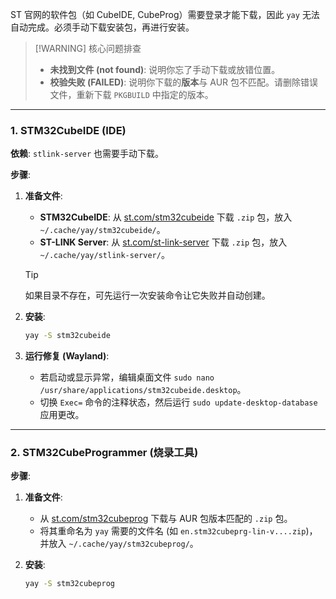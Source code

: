ST 官网的软件包（如 CubeIDE, CubeProg）需要登录才能下载，因此 `yay` 无法自动完成。必须手动下载安装包，再进行安装。

> [!WARNING] 核心问题排查
> *   **未找到文件 (not found)**: 说明你忘了手动下载或放错位置。
> *   **校验失败 (FAILED)**: 说明你下载的**版本**与 AUR 包不匹配。请删除错误文件，重新下载 `PKGBUILD` 中指定的版本。

---

### 1. STM32CubeIDE (IDE)

**依赖**: `stlink-server` 也需要手动下载。

**步骤**:

1.  **准备文件**:
    *   **STM32CubeIDE**: 从 [st.com/stm32cubeide](https://www.st.com/en/development-tools/stm32cubeide.html) 下载 `.zip` 包，放入 `~/.cache/yay/stm32cubeide/`。
    *   **ST-LINK Server**: 从 [st.com/st-link-server](https://www.st.com/en/development-tools/st-link-server.html) 下载 `.zip` 包，放入 `~/.cache/yay/stlink-server/`。
      > [!TIP]
      > 如果目录不存在，可先运行一次安装命令让它失败并自动创建。

2.  **安装**:
    ```bash
    yay -S stm32cubeide
    ```

3.  **运行修复 (Wayland)**:
    *   若启动或显示异常，编辑桌面文件 `sudo nano /usr/share/applications/stm32cubeide.desktop`。
    *   切换 `Exec=` 命令的注释状态，然后运行 `sudo update-desktop-database` 应用更改。

---

### 2. STM32CubeProgrammer (烧录工具)

**步骤**:

1.  **准备文件**:
    *   从 [st.com/stm32cubeprog](https://www.st.com/en/development-tools/stm32cubeprog.html) 下载与 AUR 包版本匹配的 `.zip` 包。
    *   将其重命名为 `yay` 需要的文件名 (如 `en.stm32cubeprg-lin-v....zip`)，并放入 `~/.cache/yay/stm32cubeprog/`。

2.  **安装**:
    ```bash
    yay -S stm32cubeprog
    ```